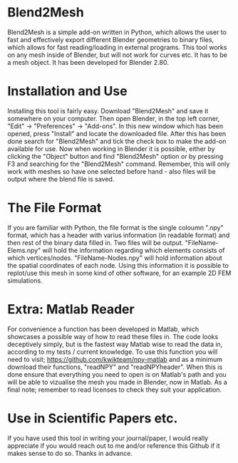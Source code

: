 # Blend2Mesh
Blend2Mesh is a simple add-on written in Python, which allows the user to fast and effectively export different Blender geometries to binary files, which allows for fast reading/loading in external programs. This tool works on any mesh inside of Blender, but will not work for curves etc. It has to be a mesh object. It has been developed for Blender 2.80.

# Installation and Use
Installing this tool is fairly easy. Download "Blend2Mesh" and save it somewhere  on your computer. Then open Blender, in the top left corner, "Edit" -> "Preferences" -> "Add-ons". In this new window which has been opened, press "Install" and locate the downloaded file. After this has been done search for "Blend2Mesh" and tick the check box to make the add-on available for use. Now when working in Blender it is possible, either by clicking the "Object" button and find "Blend2Mesh" option or by pressing F3 and searching for the "Blend2Mesh"
command. Remember, this will only work with meshes so have one selected before hand - also files will be output where the blend file is saved.

# The File Format
If you are familiar with Python, the file format is the single coloumn ".npy" format, which has a header with varius information (in readable format) and then rest of the binary data filled in. Two files will be output. "FileName-Elems.npy" will hold the information regarding which elements consists of which vertices/nodes. "FileName-Nodes.npy" will hold information about the spatial coordinates of each node. Using this information it is possible to replot/use this mesh in some kind of other software, for an example 2D FEM simulations.

# Extra: Matlab Reader

For convenience a function has been developed in Matlab, which showcases a possible way of how to read these files in. The code looks deceptively simply, but is the fastest way Matlab wise to read the data in, according to my tests / current knowledge. To use this function you will need to visit;
https://github.com/kwikteam/npy-matlab and as a minimum download their functions,
"readNPY" and "readNPYheader". When this is done ensure that everything you need to open is on Matlab's path and you will be able to vizualise the mesh you made in Blender, now in Matlab.
As a final note; remember to read licenses to check they suit your application.

# Use in Scientific Papers etc.

If you have used this tool in writing your journal/paper, I would really appreciate if you would reach out to me and/or reference this Github if it makes sense to do so. Thanks in advance.
